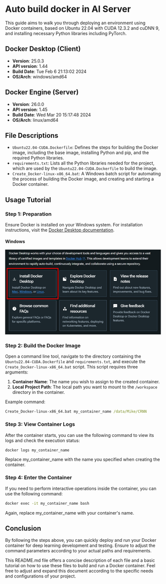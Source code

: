 # Auto build docker in AI Server
This guide aims to walk you through deploying an environment using Docker containers, based on Ubuntu 22.04 with CUDA 12.3.2 and cuDNN 9, and installing necessary Python libraries including PyTorch.

## Docker Desktop (Client)

- **Version**: 25.0.3
- **API version**: 1.44
- **Build Date**: Tue Feb  6 21:13:02 2024
- **OS/Arch**: windows/amd64

## Docker Engine (Server)

- **Version**: 26.0.0
- **API version**: 1.45
- **Build Date**: Wed Mar 20 15:17:48 2024
- **OS/Arch**: linux/amd64

## File Descriptions

- `Ubuntu22.04-CUDA.Dockerfile`: Defines the steps for building the Docker image, including the base image, installing Python and pip, and the required Python libraries.
- `requirements.txt`: Lists all the Python libraries needed for the project, which are used by the `Ubuntu22.04-CUDA.Dockerfile` to build the image.
- `Create_Docker-linux-x86_64.bat`: A Windows batch script for automating the process of building the Docker image, and creating and starting a Docker container.

## Usage Tutorial

### Step 1: Preparation

Ensure Docker is installed on your Windows system. For installation instructions, visit the [Docker Desktop documentation](https://docs.docker.com/desktop/).

#### Windows

![Docker Setup](https://raw.githubusercontent.com/MikeHuang0618/DL-with-Docker/main/images/Install_Docker.jpg)

### Step 2: Build the Docker Image

Open a command line tool, navigate to the directory containing the `Ubuntu22.04-CUDA.Dockerfile` and `requirements.txt`, and execute the `Create_Docker-linux-x86_64.bat` script. This script requires three arguments:

1. **Container Name**: The name you wish to assign to the created container.
2. **Local Project Path**: The local path you want to mount to the `/workspace` directory in the container.

Example command:

```cmd
Create_Docker-linux-x86_64.bat my_container_name /data/Mike/CRNN
```

### Step 3: View Container Logs

After the container starts, you can use the following command to view its logs and check the execution status:
```cmd
docker logs my_container_name
```
Replace my_container_name with the name you specified when creating the container.

### Step 4: Enter the Container

If you need to perform interactive operations inside the container, you can use the following command:
```cmd
docker exec -it my_container_name bash
```
Again, replace my_container_name with your container's name.

## Conclusion

By following the steps above, you can quickly deploy and run your Docker container for deep learning development and testing. Ensure to adjust the command parameters according to your actual paths and requirements.

This README.md file offers a concise description of each file and a basic tutorial on how to use these files to build and run a Docker container. Feel free to adjust and expand this document according to the specific needs and configurations of your project.

